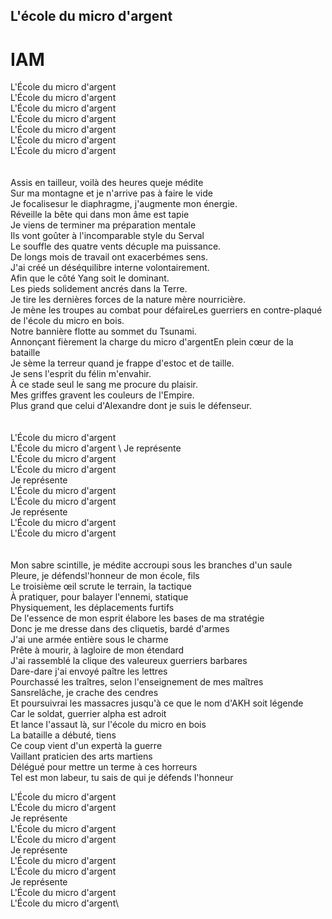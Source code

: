 ## L'école du micro d'argent
# IAM

L'École du micro d'argent \
L'École du micro d'argent \
L'École du micro d'argent \
L'École du micro d'argent \
L'École du micro d'argent \
L'École du micro d'argent \
L'École du micro d'argent \
\
\
Assis en tailleur, voilà des heures queje médite \
Sur ma montagne et je n'arrive pas à faire le vide \
Je focalisesur le diaphragme, j'augmente mon énergie. \
Réveille la bête qui dans mon âme est tapie \
Je viens de terminer ma préparation mentale \
Ils vont goûter à l'incomparable style du Serval \
Le souffle des quatre vents décuple ma puissance. \
De longs mois de travail ont exacerbémes sens. \
J'ai créé un déséquilibre interne volontairement. \
Afin que le côté Yang soit le dominant. \
Les pieds solidement ancrés dans la Terre. \
Je tire les dernières forces de la nature mère nourricière. \
Je mène les troupes au combat pour défaireLes guerriers en contre-plaqué de l'école du micro en bois. \
Notre bannière flotte au sommet du Tsunami. \
Annonçant fièrement la charge du micro d'argentEn plein cœur de la bataille \
Je sème la terreur quand je frappe d'estoc et de taille. \
Je sens l'esprit du félin m'envahir. \
À ce stade seul le sang me procure du plaisir. \
Mes griffes gravent les couleurs de l'Empire. \
Plus grand que celui d'Alexandre dont je suis le défenseur. \
\
\
L'École du micro d'argent \
L'École du micro d'argent \ 
Je représente \
L'École du micro d'argent \
L'École du micro d'argent \
Je représente \
L'École du micro d'argent \
L'École du micro d'argent \
Je représente \
L'École du micro d'argent \
L'École du micro d'argent \
\
\
Mon sabre scintille, je médite accroupi sous les branches d'un saule \
Pleure, je défendsl'honneur de mon école, fils \
Le troisième œil scrute le terrain, la tactique \
À pratiquer, pour balayer l'ennemi, statique \
Physiquement, les déplacements furtifs \
De l'essence de mon esprit élabore les bases de ma stratégie \
Donc je me dresse dans des cliquetis, bardé d'armes \
J'ai une armée entière sous le charme \
Prête à mourir, à lagloire de mon étendard \
J'ai rassemblé la clique des valeureux guerriers barbares \
Dare-dare j'ai envoyé paître les lettres \
Pourchassé les traîtres, selon l'enseignement de mes maîtres \
Sansrelâche, je crache des cendres \
Et poursuivrai les massacres jusqu'à ce que le nom d'AKH soit légende \
Car le soldat, guerrier alpha est adroit \
Et lance l'assaut là, sur l'école du micro en bois \
La bataille a débuté, tiens \
Ce coup vient d'un expertà la guerre \
Vaillant praticien des arts martiens \
Délégué pour mettre un terme à ces horreurs \
Tel est mon labeur, tu sais de qui je défends l'honneur

L'École du micro d'argent\
L'École du micro d'argent\
Je représente\
L'École du micro d'argent\
L'École du micro d'argent\
Je représente\
L'École du micro d'argent\
L'École du micro d'argent\
Je représente\
L'École du micro d'argent\
L'École du micro d'argent\